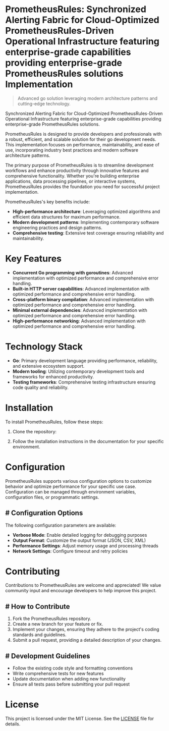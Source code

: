 <!-- fallback_PrometheusRules_20250807050748_36756 -->

# PrometheusRules: Synchronized Alerting Fabric for Cloud-Optimized PrometheusRules-Driven Operational Infrastructure featuring enterprise-grade capabilities providing enterprise-grade PrometheusRules solutions Implementation
> Advanced go solution leveraging modern architecture patterns and cutting-edge technology.

Synchronized Alerting Fabric for Cloud-Optimized PrometheusRules-Driven Operational Infrastructure featuring enterprise-grade capabilities providing enterprise-grade PrometheusRules solutions.

PrometheusRules is designed to provide developers and professionals with a robust, efficient, and scalable solution for their go development needs. This implementation focuses on performance, maintainability, and ease of use, incorporating industry best practices and modern software architecture patterns.

The primary purpose of PrometheusRules is to streamline development workflows and enhance productivity through innovative features and comprehensive functionality. Whether you're building enterprise applications, data processing pipelines, or interactive systems, PrometheusRules provides the foundation you need for successful project implementation.

PrometheusRules's key benefits include:

* **High-performance architecture**: Leveraging optimized algorithms and efficient data structures for maximum performance.
* **Modern development patterns**: Implementing contemporary software engineering practices and design patterns.
* **Comprehensive testing**: Extensive test coverage ensuring reliability and maintainability.

# Key Features

* **Concurrent Go programming with goroutines**: Advanced implementation with optimized performance and comprehensive error handling.
* **Built-in HTTP server capabilities**: Advanced implementation with optimized performance and comprehensive error handling.
* **Cross-platform binary compilation**: Advanced implementation with optimized performance and comprehensive error handling.
* **Minimal external dependencies**: Advanced implementation with optimized performance and comprehensive error handling.
* **High-performance networking**: Advanced implementation with optimized performance and comprehensive error handling.

# Technology Stack

* **Go**: Primary development language providing performance, reliability, and extensive ecosystem support.
* **Modern tooling**: Utilizing contemporary development tools and frameworks for enhanced productivity.
* **Testing frameworks**: Comprehensive testing infrastructure ensuring code quality and reliability.

# Installation

To install PrometheusRules, follow these steps:

1. Clone the repository:


2. Follow the installation instructions in the documentation for your specific environment.

# Configuration

PrometheusRules supports various configuration options to customize behavior and optimize performance for your specific use case. Configuration can be managed through environment variables, configuration files, or programmatic settings.

## # Configuration Options

The following configuration parameters are available:

* **Verbose Mode**: Enable detailed logging for debugging purposes
* **Output Format**: Customize the output format (JSON, CSV, XML)
* **Performance Settings**: Adjust memory usage and processing threads
* **Network Settings**: Configure timeout and retry policies

# Contributing

Contributions to PrometheusRules are welcome and appreciated! We value community input and encourage developers to help improve this project.

## # How to Contribute

1. Fork the PrometheusRules repository.
2. Create a new branch for your feature or fix.
3. Implement your changes, ensuring they adhere to the project's coding standards and guidelines.
4. Submit a pull request, providing a detailed description of your changes.

## # Development Guidelines

* Follow the existing code style and formatting conventions
* Write comprehensive tests for new features
* Update documentation when adding new functionality
* Ensure all tests pass before submitting your pull request

# License

This project is licensed under the MIT License. See the [LICENSE](https://github.com/sandibrrm/PrometheusRules/blob/main/LICENSE) file for details.
